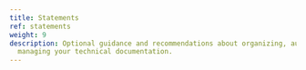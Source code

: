```yaml
---
title: Statements
ref: statements
weight: 9
description: Optional guidance and recommendations about organizing, authoring, and
  managing your technical documentation.
---
```


